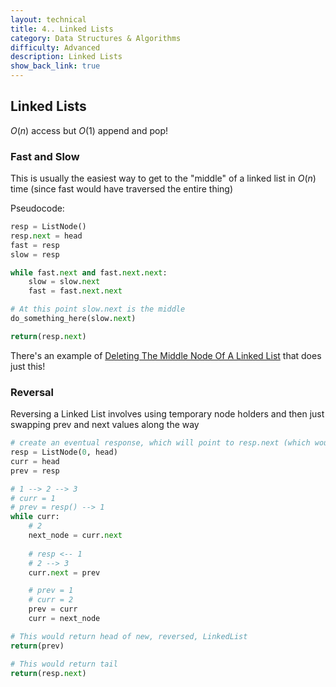 ```yaml
---
layout: technical
title: 4.. Linked Lists
category: Data Structures & Algorithms
difficulty: Advanced
description: Linked Lists
show_back_link: true
---
```


## Linked Lists

$O(n)$ access but $O(1)$ append and pop!

### Fast and Slow
This is usually the easiest way to get to the "middle" of a linked list in $O(n)$ time (since fast would have traversed the entire thing)

Pseudocode:
```python
resp = ListNode()
resp.next = head
fast = resp
slow = resp

while fast.next and fast.next.next:
    slow = slow.next
    fast = fast.next.next

# At this point slow.next is the middle
do_something_here(slow.next)

return(resp.next)
```

There's an example of [Deleting The Middle Node Of A Linked List](/docs/leetcode/python/deleteMiddleNodeOfLinkedList.md) that does just this!

### Reversal
Reversing a Linked List involves using temporary node holders and then just swapping prev and next values along the way

```python
# create an eventual response, which will point to resp.next (which would be tail!)
resp = ListNode(0, head)
curr = head
prev = resp

# 1 --> 2 --> 3
# curr = 1
# prev = resp() --> 1
while curr:
    # 2
    next_node = curr.next
    
    # resp <-- 1 
    # 2 --> 3
    curr.next = prev

    # prev = 1
    # curr = 2
    prev = curr
    curr = next_node

# This would return head of new, reversed, LinkedList
return(prev)

# This would return tail 
return(resp.next)
```